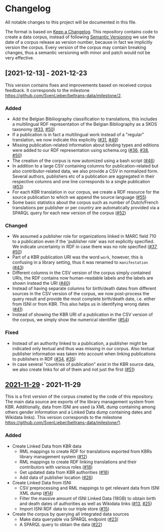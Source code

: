 # Changelog

All notable changes to this project will be documented in this file.

The format is based on [Keep a Changelog](https://keepachangelog.com/en/1.0.0/).
This repository contains code to create a data corpus, instead of following [Semantic Versioning](https://semver.org/spec/v2.0.0.html) we use the date of a corpus release as version number, because in fact we implicitly version the corpus.
Every version of the corpus may contain breaking changes, thus a semantic versioning with minor and patch would not be very effective.

## [2021-12-13] - 2021-12-23

This version contains fixes and improvements based on received corpus feedback.
It corresponds to the milestone https://github.com/SvenLieber/beltrans-data/milestone/2.

### Added

- Add the Belgian Bibliiography classification to translations, this includes a multilingual RDF representation of the Belgian Bibliography as a SKOS taxonomy ([#33](https://github.com/SvenLieber/beltrans-data/issues/33), [#50](https://github.com/SvenLieber/beltrans-data/issues/50))
- If a publication is in fact a multilingual work instead of a "regular" translation, we now indicate this explicitly ([#31](https://github.com/SvenLieber/beltrans-data/issues/31), [#49](https://github.com/SvenLieber/beltrans-data/issues/49))
- Missing publication-related information about binding types and editions were added to our RDF representation using schema.org ([#36](https://github.com/SvenLieber/beltrans-data/issues/36), [#38](https://github.com/SvenLieber/beltrans-data/issues/38), [#50](https://github.com/SvenLieber/beltrans-data/issues/50))
- The creation of the corpus is now automized using a bash script ([#46](https://github.com/SvenLieber/beltrans-data/issues/46))
- In addition to a large CSV containing columns for publication-related but also contributor-related data, we also provide a CSV in normalized form. Several authors, publishers etc of a publication are aggregated in their respective columns and one line corresponds to a single publication ([#53](https://github.com/SvenLieber/beltrans-data/issues/53))
- For each KBR translation in our corpus, we create a RDF resource for the source publication to which we append the source language ([#55](https://github.com/SvenLieber/beltrans-data/issues/55))
- Some basic statistics about the corpus such as number of Dutch/French translations per publisher or per country are automatically provided via a SPARQL query for each new version of the corpus ([#52](https://github.com/SvenLieber/beltrans-data/issues/52))

### Changed

- We assumed a publisher role for organizations linked in MARC field 710 to a publication even if the 'publisher role' was not explicitly specified. We indicate uncertainty in RDF in case there was no role specified ([#37](https://github.com/SvenLieber/beltrans-data/issues/37), [#50](https://github.com/SvenLieber/beltrans-data/issues/50))
- Part of a KBR publication URI was the word `work`, however, this is confusing in a library setting, thus it was renamed to `manifestation` ([#43](https://github.com/SvenLieber/beltrans-data/issues/43))
- Different columns in the CSV version of the corpus simply contained URIs, the RDF contains now human-readable labels and the labels are shown instead the URI ([#40](https://github.com/SvenLieber/beltrans-data/issues/40))
- Instead of having separate columns for birth/death dates from different sources in the CSV version of the corpus, we now post-process the query result and provide the most complete birth/death date, i.e. either from ISNI or from KBR. This also helps us in identifying wrong dates ([#41](https://github.com/SvenLieber/beltrans-data/issues/41))
- Instead of showing the KBR URI of a publication in the CSV version of the corpus, we simply show the numerical identifier ([#54](https://github.com/SvenLieber/beltrans-data/issues/54))

### Fixed

- Instead of an authority linked to a publication, a publisher might be indicated only textual and thus was missing in our corpus. Also textual publisher information was taken into account when linking publications to publishers in RDF ([#34](https://github.com/SvenLieber/beltrans-data/issues/34), [#35](https://github.com/SvenLieber/beltrans-data/issues/35))
- In case several "countries of publication" exist in the KBR source data, we also create links for *all* of them and not just the first ([#51](https://github.com/SvenLieber/beltrans-data/issues/51))

## [2021-11-29] - 2021-11-29

This is a first version of the corpus created by the code of this repository.
The main data source are exports of the library management system from KBR. Additionally, data from ISNI are used (a XML dump containing among others gender information and a Linked Data dump containing dates and Wikidata links).
This version corresponds to the milestone https://github.com/SvenLieber/beltrans-data/milestone/1.

### Added

- Create Linked Data from KBR data
  - RML mappings to create RDF for translations exported from KBRs library management system ([#12](https://github.com/SvenLieber/beltrans-data/issues/12))
  - RML mappings to create RDF linking translations and their contributors with various roles ([#18](https://github.com/SvenLieber/beltrans-data/issues/18))
  - Get updated data from KBR authorities ([#16](https://github.com/SvenLieber/beltrans-data/issues/16))
  - Add data of publisher location ([#26](https://github.com/SvenLieber/beltrans-data/issues/26))
- Create Linked Data from ISNI
  - CSV preprocessing and RML mappings to get relevant data from ISNI XML dump ([#14](https://github.com/SvenLieber/beltrans-data/issues/14))
  - Filter the massive amount of ISNI Linked Data (18GB) to obtain birth and death dates of authorities as well as Wikidata links ([#13](https://github.com/SvenLieber/beltrans-data/issues/13), [#25](https://github.com/SvenLieber/beltrans-data/issues/25))
  - Import ISNI RDF data to our triple store ([#15](https://github.com/SvenLieber/beltrans-data/issues/15))
- Create the corpus by querying all integrated data sources
  - Make data queryable via SPARQL endpoint ([#23](https://github.com/SvenLieber/beltrans-data/issues/23))
  - A SPARQL query to obtain the data ([#22](https://github.com/SvenLieber/beltrans-data/issues/22))

[2021-11-29]: https://github.com/SvenLieber/beltrans-data/releases/tag/2021-11-29
[2021-12-23]: https://github.com/SvenLieber/beltrans-data/compare/2021-11-29...2021-12-23

